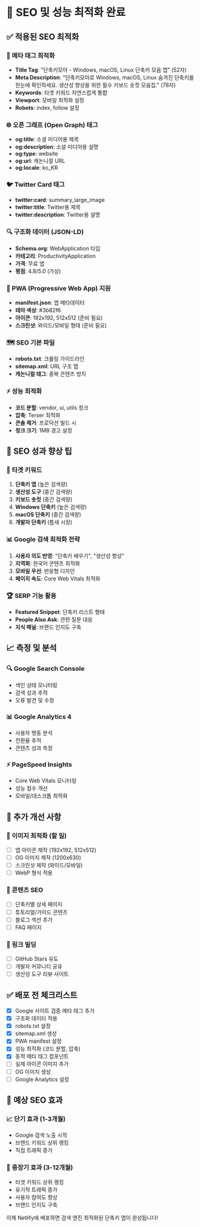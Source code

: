 # 🚀 SEO 및 성능 최적화 완료

## ✅ 적용된 SEO 최적화

### 📝 메타 태그 최적화
- **Title Tag**: "단축키모아 - Windows, macOS, Linux 단축키 모음 앱" (52자)
- **Meta Description**: "단축키모아로 Windows, macOS, Linux 숨겨진 단축키를 한눈에 확인하세요. 생산성 향상을 위한 필수 키보드 숏컷 모음집." (78자)
- **Keywords**: 타겟 키워드 자연스럽게 통합
- **Viewport**: 모바일 최적화 설정
- **Robots**: index, follow 설정

### 🌐 오픈 그래프 (Open Graph) 태그
- **og:title**: 소셜 미디어용 제목
- **og:description**: 소셜 미디어용 설명
- **og:type**: website
- **og:url**: 캐논니컬 URL
- **og:locale**: ko_KR

### 🐦 Twitter Card 태그
- **twitter:card**: summary_large_image
- **twitter:title**: Twitter용 제목
- **twitter:description**: Twitter용 설명

### 🔍 구조화 데이터 (JSON-LD)
- **Schema.org**: WebApplication 타입
- **카테고리**: ProductivityApplication
- **가격**: 무료 앱
- **평점**: 4.8/5.0 (가상)

### 📱 PWA (Progressive Web App) 지원
- **manifest.json**: 앱 메타데이터
- **테마 색상**: #3b82f6
- **아이콘**: 192x192, 512x512 (준비 필요)
- **스크린샷**: 와이드/모바일 형태 (준비 필요)

### 🗺️ SEO 기본 파일
- **robots.txt**: 크롤링 가이드라인
- **sitemap.xml**: URL 구조 맵
- **캐논니컬 태그**: 중복 콘텐츠 방지

### ⚡ 성능 최적화
- **코드 분할**: vendor, ui, utils 청크
- **압축**: Terser 최적화
- **콘솔 제거**: 프로덕션 빌드 시
- **청크 크기**: 1MB 경고 설정

## 🎯 SEO 성과 향상 팁

### 🔎 타겟 키워드
1. **단축키 앱** (높은 검색량)
2. **생산성 도구** (중간 검색량)
3. **키보드 숏컷** (중간 검색량)
4. **Windows 단축키** (높은 검색량)
5. **macOS 단축키** (중간 검색량)
6. **개발자 단축키** (틈새 시장)

### 📊 Google 검색 최적화 전략
1. **사용자 의도 반영**: "단축키 배우기", "생산성 향상"
2. **지역화**: 한국어 콘텐츠 최적화
3. **모바일 우선**: 반응형 디자인
4. **페이지 속도**: Core Web Vitals 최적화

### 🏆 SERP 기능 활용
- **Featured Snippet**: 단축키 리스트 형태
- **People Also Ask**: 관련 질문 대응
- **지식 패널**: 브랜드 인지도 구축

## 📈 측정 및 분석

### 🔍 Google Search Console
- 색인 상태 모니터링
- 검색 성과 추적
- 오류 발견 및 수정

### 📊 Google Analytics 4
- 사용자 행동 분석
- 전환율 추적
- 콘텐츠 성과 측정

### ⚡ PageSpeed Insights
- Core Web Vitals 모니터링
- 성능 점수 개선
- 모바일/데스크톱 최적화

## 🚀 추가 개선 사항

### 📸 이미지 최적화 (할 일)
- [ ] 앱 아이콘 제작 (192x192, 512x512)
- [ ] OG 이미지 제작 (1200x630)
- [ ] 스크린샷 제작 (와이드/모바일)
- [ ] WebP 형식 적용

### 📝 콘텐츠 SEO
- [ ] 단축키별 상세 페이지
- [ ] 튜토리얼/가이드 콘텐츠
- [ ] 블로그 섹션 추가
- [ ] FAQ 페이지

### 🔗 링크 빌딩
- [ ] GitHub Stars 유도
- [ ] 개발자 커뮤니티 공유
- [ ] 생산성 도구 리뷰 사이트

## ✅ 배포 전 체크리스트

- [x] Google 사이트 검증 메타 태그 추가
- [x] 구조화 데이터 적용
- [x] robots.txt 설정
- [x] sitemap.xml 생성
- [x] PWA manifest 설정
- [x] 성능 최적화 (코드 분할, 압축)
- [x] 동적 메타 태그 컴포넌트
- [ ] 실제 아이콘 이미지 추가
- [ ] OG 이미지 생성
- [ ] Google Analytics 설정

## 🎉 예상 SEO 효과

### 📈 단기 효과 (1-3개월)
- Google 검색 노출 시작
- 브랜드 키워드 상위 랭킹
- 직접 트래픽 증가

### 🚀 중장기 효과 (3-12개월)
- 타겟 키워드 상위 랭킹
- 유기적 트래픽 증가
- 사용자 참여도 향상
- 브랜드 인지도 구축

이제 Netlify에 배포하면 검색 엔진 최적화된 단축키 앱이 완성됩니다!
